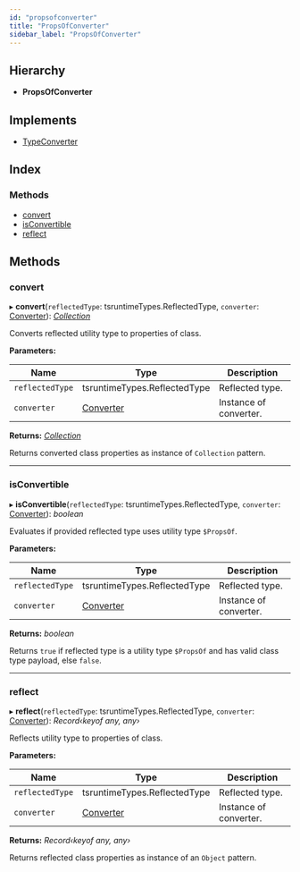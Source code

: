 ```yaml
---
id: "propsofconverter"
title: "PropsOfConverter"
sidebar_label: "PropsOfConverter"
---
```


## Hierarchy

* **PropsOfConverter**

## Implements

* [TypeConverter](../interfaces/types.typeconverter.md)

## Index

### Methods

* [convert](propsofconverter.md#convert)
* [isConvertible](propsofconverter.md#isconvertible)
* [reflect](propsofconverter.md#reflect)

## Methods

###  convert

▸ **convert**(`reflectedType`: tsruntimeTypes.ReflectedType, `converter`: [Converter](../interfaces/types.converter.md)): *[Collection](collection.md)*

Converts reflected utility type to properties of class.

**Parameters:**

Name | Type | Description |
------ | ------ | ------ |
`reflectedType` | tsruntimeTypes.ReflectedType | Reflected type. |
`converter` | [Converter](../interfaces/types.converter.md) | Instance of converter. |

**Returns:** *[Collection](collection.md)*

Returns converted class properties as instance of `Collection` pattern.

___

###  isConvertible

▸ **isConvertible**(`reflectedType`: tsruntimeTypes.ReflectedType, `converter`: [Converter](../interfaces/types.converter.md)): *boolean*

Evaluates if provided reflected type uses utility type `$PropsOf`.

**Parameters:**

Name | Type | Description |
------ | ------ | ------ |
`reflectedType` | tsruntimeTypes.ReflectedType | Reflected type. |
`converter` | [Converter](../interfaces/types.converter.md) | Instance of converter. |

**Returns:** *boolean*

Returns `true` if reflected type is a utility type `$PropsOf` and has valid class type payload, else `false`.

___

###  reflect

▸ **reflect**(`reflectedType`: tsruntimeTypes.ReflectedType, `converter`: [Converter](../interfaces/types.converter.md)): *Record‹keyof any, any›*

Reflects utility type to properties of class.

**Parameters:**

Name | Type | Description |
------ | ------ | ------ |
`reflectedType` | tsruntimeTypes.ReflectedType | Reflected type. |
`converter` | [Converter](../interfaces/types.converter.md) | Instance of converter. |

**Returns:** *Record‹keyof any, any›*

Returns reflected class properties as instance of an `Object` pattern.
